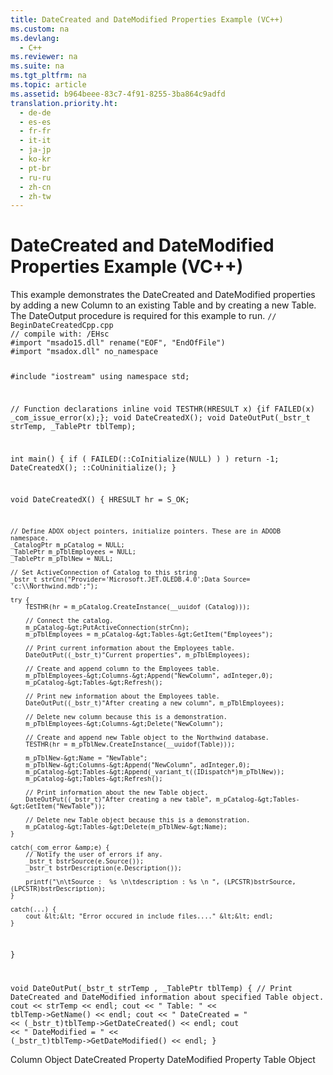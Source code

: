 ```yaml
---
title: DateCreated and DateModified Properties Example (VC++)
ms.custom: na
ms.devlang: 
  - C++
ms.reviewer: na
ms.suite: na
ms.tgt_pltfrm: na
ms.topic: article
ms.assetid: b964beee-83c7-4f91-8255-3ba864c9adfd
translation.priority.ht: 
  - de-de
  - es-es
  - fr-fr
  - it-it
  - ja-jp
  - ko-kr
  - pt-br
  - ru-ru
  - zh-cn
  - zh-tw
---
```

# DateCreated and DateModified Properties Example (VC++)
<?xml version="1.0" encoding="utf-8"?>
<developerReferenceWithoutSyntaxDocument xmlns="http://ddue.schemas.microsoft.com/authoring/2003/5" xmlns:xlink="http://www.w3.org/1999/xlink" xmlns:xsi="http://www.w3.org/2001/XMLSchema-instance" xsi:schemaLocation="http://ddue.schemas.microsoft.com/authoring/2003/5 http://dduestorage.blob.core.windows.net/ddueschema/developer.xsd">
  <introduction>
    <para>This example demonstrates the <legacyLink xlink:href="2bf4b00d-045c-444e-8af7-8af6297ed418">DateCreated</legacyLink> and <legacyLink xlink:href="fed09266-1547-4bda-9088-c254d81cc738">DateModified</legacyLink> properties by adding a new <legacyLink xlink:href="6e772783-1bc8-4ea7-94b2-7d7a52ea5c47">Column</legacyLink> to an existing <legacyLink xlink:href="a6d74000-0828-49ba-850a-63da865f8802">Table</legacyLink> and by creating a new <legacyBold>Table</legacyBold>. The DateOutput procedure is required for this example to run.</para>
    <code>// BeginDateCreatedCpp.cpp
// compile with: /EHsc
#import "msado15.dll" rename("EOF", "EndOfFile")
#import "msadox.dll" no_namespace

#include "iostream"
using namespace std;

// Function declarations
inline void TESTHR(HRESULT x) {if FAILED(x) _com_issue_error(x);};
void DateCreatedX();
void DateOutPut(_bstr_t strTemp, _TablePtr tblTemp);

int main() {
    if ( FAILED(::CoInitialize(NULL) ) )
        return -1;
    DateCreatedX();
    ::CoUninitialize();
}

void DateCreatedX() {
    HRESULT hr = S_OK;

    // Define ADOX object pointers, initialize pointers. These are in ADODB  namespace.
    _CatalogPtr m_pCatalog = NULL;
    _TablePtr m_pTblEmployees = NULL;
    _TablePtr m_pTblNew = NULL;

    // Set ActiveConnection of Catalog to this string
    _bstr_t strCnn("Provider='Microsoft.JET.OLEDB.4.0';Data Source= 'c:\\Northwind.mdb';");

    try {
        TESTHR(hr = m_pCatalog.CreateInstance(__uuidof (Catalog)));

        // Connect the catalog.
        m_pCatalog-&gt;PutActiveConnection(strCnn);
        m_pTblEmployees = m_pCatalog-&gt;Tables-&gt;GetItem("Employees");

        // Print current information about the Employees table.
        DateOutPut((_bstr_t)"Current properties", m_pTblEmployees);

        // Create and append column to the Employees table.
        m_pTblEmployees-&gt;Columns-&gt;Append("NewColumn", adInteger,0);
        m_pCatalog-&gt;Tables-&gt;Refresh();

        // Print new information about the Employees table.
        DateOutPut((_bstr_t)"After creating a new column", m_pTblEmployees);

        // Delete new column because this is a demonstration.
        m_pTblEmployees-&gt;Columns-&gt;Delete("NewColumn");

        // Create and append new Table object to the Northwind database.
        TESTHR(hr = m_pTblNew.CreateInstance(__uuidof(Table)));

        m_pTblNew-&gt;Name = "NewTable";
        m_pTblNew-&gt;Columns-&gt;Append("NewColumn", adInteger,0);
        m_pCatalog-&gt;Tables-&gt;Append(_variant_t((IDispatch*)m_pTblNew));
        m_pCatalog-&gt;Tables-&gt;Refresh();

        // Print information about the new Table object.
        DateOutPut((_bstr_t)"After creating a new table", m_pCatalog-&gt;Tables-&gt;GetItem("NewTable"));

        // Delete new Table object because this is a demonstration.
        m_pCatalog-&gt;Tables-&gt;Delete(m_pTblNew-&gt;Name);
    }

    catch(_com_error &amp;e) {
        // Notify the user of errors if any.
        _bstr_t bstrSource(e.Source());
        _bstr_t bstrDescription(e.Description());
          
        printf("\n\tSource :  %s \n\tdescription : %s \n ", (LPCSTR)bstrSource, (LPCSTR)bstrDescription);
    }

    catch(...) {
        cout &lt;&lt; "Error occured in include files...." &lt;&lt; endl;
    }
}

void DateOutPut(_bstr_t strTemp , _TablePtr tblTemp) {
    // Print DateCreated and DateModified information about specified Table object.
    cout &lt;&lt; strTemp &lt;&lt; endl;
    cout &lt;&lt; "    Table: " &lt;&lt; tblTemp-&gt;GetName() &lt;&lt; endl;
    cout &lt;&lt; "        DateCreated = " &lt;&lt; (_bstr_t)tblTemp-&gt;GetDateCreated() &lt;&lt; endl;
    cout &lt;&lt; "        DateModified = " &lt;&lt; (_bstr_t)tblTemp-&gt;GetDateModified() &lt;&lt; endl;
}</code>
  </introduction>
  <relatedTopics>
<link xlink:href="6e772783-1bc8-4ea7-94b2-7d7a52ea5c47">Column Object</link>
<link xlink:href="2bf4b00d-045c-444e-8af7-8af6297ed418">DateCreated Property</link>
<link xlink:href="fed09266-1547-4bda-9088-c254d81cc738">DateModified Property</link>
<link xlink:href="a6d74000-0828-49ba-850a-63da865f8802">Table Object</link>
</relatedTopics>
</developerReferenceWithoutSyntaxDocument>
